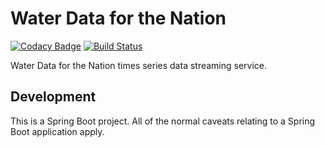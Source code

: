 # Water Data for the Nation
[![Codacy Badge](https://api.codacy.com/project/badge/Grade/1b57ae37d61a48078ee9b7b64204b463)](https://www.codacy.com/manual/usgs_wma_dev/time-series-services?utm_source=github.com&amp;utm_medium=referral&amp;utm_content=usgs/time-series-services&amp;utm_campaign=Badge_Grade)
[![Build Status](https://travis-ci.org/USGS/time-series-services.svg?branch=master)](https://travis-ci.org/USGS/time-series-services)

Water Data for the Nation times series data streaming service.

## Development
This is a Spring Boot project. All of the normal caveats relating to a Spring Boot application apply.